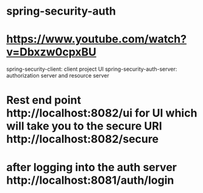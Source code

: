 # spring-security-auth
# https://www.youtube.com/watch?v=Dbxzw0cpxBU

spring-security-client: client project UI
spring-security-auth-server: authorization server and resource server

# Rest end point http://localhost:8082/ui for UI which will take you to the secure URI http://localhost:8082/secure
#	after logging into the auth server http://localhost:8081/auth/login

